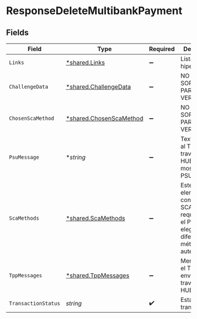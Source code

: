 # ResponseDeleteMultibankPayment


## Fields

| Field                                                                                                              | Type                                                                                                               | Required                                                                                                           | Description                                                                                                        | Example                                                                                                            |
| ------------------------------------------------------------------------------------------------------------------ | ------------------------------------------------------------------------------------------------------------------ | ------------------------------------------------------------------------------------------------------------------ | ------------------------------------------------------------------------------------------------------------------ | ------------------------------------------------------------------------------------------------------------------ |
| `Links`                                                                                                            | [*shared.Links](../../../pkg/models/shared/links.md)                                                               | :heavy_minus_sign:                                                                                                 | Lista de hipervinculos                                                                                             |                                                                                                                    |
| `ChallengeData`                                                                                                    | [*shared.ChallengeData](../../../pkg/models/shared/challengedata.md)                                               | :heavy_minus_sign:                                                                                                 | NO SOPORTADO PARA ESTA VERSIÓN                                                                                     |                                                                                                                    |
| `ChosenScaMethod`                                                                                                  | [*shared.ChosenScaMethod](../../../pkg/models/shared/chosenscamethod.md)                                           | :heavy_minus_sign:                                                                                                 | NO SOPORTADO PARA ESTA VERSIÓN                                                                                     |                                                                                                                    |
| `PsuMessage`                                                                                                       | **string*                                                                                                          | :heavy_minus_sign:                                                                                                 | Texto enviado al TPP a través del HUB para ser mostrado al PSU.                                                    | Mensaje de ejemplo                                                                                                 |
| `ScaMethods`                                                                                                       | [*shared.ScaMethods](../../../pkg/models/shared/scamethods.md)                                                     | :heavy_minus_sign:                                                                                                 | Este elemento es contenido si SCA es requerido y si el PSU puede elegir entre diferentes métodos de autenticación. |                                                                                                                    |
| `TppMessages`                                                                                                      | [*shared.TppMessages](../../../pkg/models/shared/tppmessages.md)                                                   | :heavy_minus_sign:                                                                                                 | Mensaje para el TPP enviado a través del HUB.                                                                      |                                                                                                                    |
| `TransactionStatus`                                                                                                | *string*                                                                                                           | :heavy_check_mark:                                                                                                 | Estado de la transacción                                                                                           | ACCP                                                                                                               |